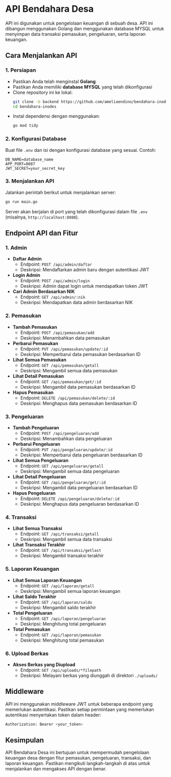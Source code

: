 # API Bendahara Desa

API ini digunakan untuk pengelolaan keuangan di sebuah desa. API ini dibangun menggunakan Golang dan menggunakan database MYSQL untuk menyimpan data transaksi pemasukan, pengeluaran, serta laporan keuangan.

## Cara Menjalankan API

### 1. Persiapan
- Pastikan Anda telah menginstal **Golang**
- Pastikan Anda memiliki **database MYSQL** yang telah dikonfigurasi
- Clone repository ini ke lokal:
  ```sh
  git clone -b backend https://github.com/ameliaendino/bendahara-inodes.git
  cd bendahara-inodes
  ```
- Instal dependensi dengan menggunakan:
  ```sh
  go mod tidy
  ```

### 2. Konfigurasi Database
Buat file `.env` dan isi dengan konfigurasi database yang sesuai. Contoh:
```
DB_NAME=database_name
APP_PORT=8087
JWT_SECRET=your_secret_key
```

### 3. Menjalankan API
Jalankan perintah berikut untuk menjalankan server:
```sh
go run main.go
```
Server akan berjalan di port yang telah dikonfigurasi dalam file `.env` (misalnya, `http://localhost:8080`).

## Endpoint API dan Fitur

### 1. **Admin**
- **Daftar Admin**
  - Endpoint: `POST /api/admin/daftar`
  - Deskripsi: Mendaftarkan admin baru dengan autentikasi JWT
- **Login Admin**
  - Endpoint: `POST /api/admin/login`
  - Deskripsi: Admin dapat login untuk mendapatkan token JWT
- **Cari Admin Berdasarkan NIK**
  - Endpoint: `GET /api/admin/:nik`
  - Deskripsi: Mendapatkan data admin berdasarkan NIK

### 2. **Pemasukan**
- **Tambah Pemasukan**
  - Endpoint: `POST /api/pemasukan/add`
  - Deskripsi: Menambahkan data pemasukan
- **Perbarui Pemasukan**
  - Endpoint: `PUT /api/pemasukan/update/:id`
  - Deskripsi: Memperbarui data pemasukan berdasarkan ID
- **Lihat Semua Pemasukan**
  - Endpoint: `GET /api/pemasukan/getall`
  - Deskripsi: Mengambil semua data pemasukan
- **Lihat Detail Pemasukan**
  - Endpoint: `GET /api/pemasukan/get/:id`
  - Deskripsi: Mengambil data pemasukan berdasarkan ID
- **Hapus Pemasukan**
  - Endpoint: `DELETE /api/pemasukan/delete/:id`
  - Deskripsi: Menghapus data pemasukan berdasarkan ID

### 3. **Pengeluaran**
- **Tambah Pengeluaran**
  - Endpoint: `POST /api/pengeluaran/add`
  - Deskripsi: Menambahkan data pengeluaran
- **Perbarui Pengeluaran**
  - Endpoint: `PUT /api/pengeluaran/update/:id`
  - Deskripsi: Memperbarui data pengeluaran berdasarkan ID
- **Lihat Semua Pengeluaran**
  - Endpoint: `GET /api/pengeluaran/getall`
  - Deskripsi: Mengambil semua data pengeluaran
- **Lihat Detail Pengeluaran**
  - Endpoint: `GET /api/pengeluaran/get/:id`
  - Deskripsi: Mengambil data pengeluaran berdasarkan ID
- **Hapus Pengeluaran**
  - Endpoint: `DELETE /api/pengeluaran/delete/:id`
  - Deskripsi: Menghapus data pengeluaran berdasarkan ID

### 4. **Transaksi**
- **Lihat Semua Transaksi**
  - Endpoint: `GET /api/transaksi/getall`
  - Deskripsi: Mengambil semua data transaksi
- **Lihat Transaksi Terakhir**
  - Endpoint: `GET /api/transaksi/getlast`
  - Deskripsi: Mengambil transaksi terakhir

### 5. **Laporan Keuangan**
- **Lihat Semua Laporan Keuangan**
  - Endpoint: `GET /api/laporan/getall`
  - Deskripsi: Mengambil semua laporan keuangan
- **Lihat Saldo Terakhir**
  - Endpoint: `GET /api/laporan/saldo`
  - Deskripsi: Mengambil saldo terakhir
- **Total Pengeluaran**
  - Endpoint: `GET /api/laporan/pengeluaran`
  - Deskripsi: Menghitung total pengeluaran
- **Total Pemasukan**
  - Endpoint: `GET /api/laporan/pemasukan`
  - Deskripsi: Menghitung total pemasukan

### 6. **Upload Berkas**
- **Akses Berkas yang Diupload**
  - Endpoint: `GET /api/uploads/*filepath`
  - Deskripsi: Melayani berkas yang diunggah di direktori `./uploads/`

## Middleware
API ini menggunakan middleware JWT untuk beberapa endpoint yang memerlukan autentikasi. Pastikan setiap permintaan yang memerlukan autentikasi menyertakan token dalam header:
```sh
Authorization: Bearer <your_token>
```

## Kesimpulan
API Bendahara Desa ini bertujuan untuk mempermudah pengelolaan keuangan desa dengan fitur pemasukan, pengeluaran, transaksi, dan laporan keuangan. Pastikan mengikuti langkah-langkah di atas untuk menjalankan dan mengakses API dengan benar.
